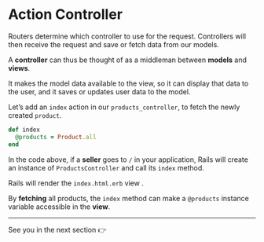 # Action Controller 

Routers determine which controller to use for the request. Controllers will then receive the request and save or fetch data from our models.

A **controller** can thus be thought of as a middleman between **models** and **views**. 

It makes the model data available to the view, so it can display that data to the user, and it saves or updates user data to the model.

Let’s add an `index` action in our `products_controller`, to fetch the newly created `product`.

```ruby
def index 
  @products = Product.all
end
```

In the code above, if a **seller** goes to `/` in your application, Rails will create an instance of `ProductsController` and call its `index` method.

Rails will render the `index.html.erb` view .

By **fetching** all products, the `index` method can make a `@products` instance variable accessible in the **view**.

***

See you in the next section 👉

